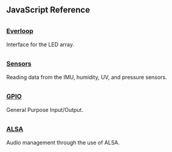 ## JavaScript Reference
<h3 style="padding-top:0.6em;"><a href="everloop">Everloop</a></h3>
Interface for the LED array.

<h3 style="padding-top:0.6em;"><a href="sensors">Sensors</a></h3>
Reading data from the IMU, humidity, UV, and pressure sensors.

<h3 style="padding-top:0.6em;"><a href="gpio">GPIO</a></h3>
General Purpose Input/Output.

<h3 style="padding-top:0.6em;"><a href="alsa">ALSA</a></h3>
Audio management through the use of ALSA.
